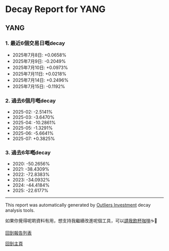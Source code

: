 # Decay Report for YANG

## YANG

### 1. 最近6個交易日嘅decay

- 2025年7月8日: +0.0658%
- 2025年7月9日: -0.2049%
- 2025年7月10日: +0.0973%
- 2025年7月11日: +0.0218%
- 2025年7月14日: +0.2496%
- 2025年7月15日: -0.1192%

### 2. 過去6個月嘅decay

- 2025-02: -2.5141%
- 2025-03: -3.6470%
- 2025-04: -10.2861%
- 2025-05: -1.3291%
- 2025-06: -5.6641%
- 2025-07: +0.3825%

### 3. 過去6年嘅decay

- 2020: -50.2656%
- 2021: -38.4309%
- 2022: -72.8383%
- 2023: -34.0932%
- 2024: -44.4184%
- 2025: -22.6177%

------------------------------
This report was automatically generated by [Outliers Investment](https://outliersecon.github.io/Outliers-Investment/) decay analysis tools.

如果你覺得呢啲資料有用，想支持我繼續改進呢個工具，可以[請我飲杯咖啡](https://buymeacoffee.com/outliersecon)☕🙏

[回到報告列表](https://outliersecon.github.io/Outliers-Investment/reports/reports_public)

[回到主頁](https://outliersecon.github.io/Outliers-Investment/)
